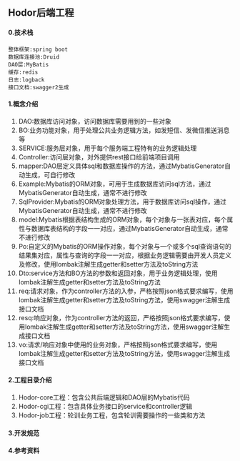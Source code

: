 ## Hodor后端工程

#### 0.技术栈

    整体框架:spring boot 
    数据库连接池:Druid 
    DAO层:MyBatis 
    缓存:redis 
    日志:logback 
    接口文档:swagger2生成

#### 1.概念介绍
1. DAO:数据库访问对象，访问数据库需要用到的一些对象
2. BO:业务功能对象，用于处理公共业务逻辑方法，如发短信、发微信推送消息等
3. SERVICE:服务层对象，用于每个服务端工程特有的业务逻辑处理
4. Controller:访问层对象，对外提供rest接口给前端项目调用
5. mapper:DAO层定义具体sql和数据库操作的方法，通过MybatisGenerator自动生成，可自行修改
6. Example:Mybatis的ORM对象，可用于生成数据库访问sql方法，通过MybatisGenerator自动生成，通常不进行修改
7. SqlProvider:Mybatis的ORM对象处理方法，用于数据库访问sql操作，通过MybatisGenerator自动生成，通常不进行修改
8. model:Mybatis根据表结构生成的ORM对象，每个对象与一张表对应，每个属性与数据库表结构的字段一一对应，通过MybatisGenerator自动生成，通常不进行修改
9. Po:自定义的Mybatis的ORM操作对象，每个对象与一个或多个sql查询语句的结果集对应，属性与查询的字段一一对应，根据业务逻辑需要由开发人员定义及修改，使用lombak注解生成getter和setter方法及toString方法
10. Dto:service方法和BO方法的参数和返回对象，用于业务逻辑处理，使用lombak注解生成getter和setter方法及toString方法
11. req:请求对象，作为controller方法的入参，严格按照json格式要求编写，使用lombak注解生成getter和setter方法及toString方法，使用swagger注解生成接口文档
12. resq:响应对象，作为controller方法的返回，严格按照json格式要求编写，使用lombak注解生成getter和setter方法及toString方法，使用swagger注解生成接口文档
13. vo:请求/响应对象中使用的业务对象，严格按照json格式要求编写，使用lombak注解生成getter和setter方法及toString方法，使用swagger注解生成接口文档

#### 2.工程目录介绍

1. Hodor-core工程：包含公共后端逻辑和DAO层的Mybatis代码
2. Hodor-cgi工程：包含具体业务接口的service和controller逻辑
3. Hodor-job工程：轮训业务工程，包含轮训需要操作的一些类和方法


#### 3.开发规范



#### 4.参考资料
